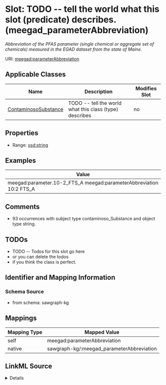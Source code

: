 

# Slot: TODO -- tell the world what this slot (predicate) describes. (meegad_parameterAbbreviation)


_Abbreviation of the PFAS parameter (single chemical or aggregate set of chemicals) measured in the EGAD dataset from the state of Maine._





URI: [meegad:parameterAbbreviation](http://sawgraph.spatialai.org/v1/me-egad#parameterAbbreviation)



<!-- no inheritance hierarchy -->





## Applicable Classes

| Name | Description | Modifies Slot |
| --- | --- | --- |
| [ContaminosoSubstance](../classes/ContaminosoSubstance.md) | TODO -- tell the world what this class (type) describes |  no  |







## Properties

* Range: [xsd:string](http://www.w3.org/2001/XMLSchema#string)






## Examples

| Value |
| --- |
| meegad:parameter.10-2_FTS_A meegad:parameterAbbreviation 10:2 FTS_A |

## Comments

* 93 occurrences with subject type contaminoso_Substance and object type string.

## TODOs

* TODO -- Todos for this slot go here
* or you can delete the todos
* if you think the class is perfect.

## Identifier and Mapping Information







### Schema Source


* from schema: sawgraph-kg




## Mappings

| Mapping Type | Mapped Value |
| ---  | ---  |
| self | meegad:parameterAbbreviation |
| native | sawgraph-kg/:meegad_parameterAbbreviation |




## LinkML Source

<details>
```yaml
name: meegad_parameterAbbreviation
description: Abbreviation of the PFAS parameter (single chemical or aggregate set
  of chemicals) measured in the EGAD dataset from the state of Maine.
title: TODO -- tell the world what this slot (predicate) describes.
todos:
- TODO -- Todos for this slot go here
- or you can delete the todos
- if you think the class is perfect.
comments:
- 93 occurrences with subject type contaminoso_Substance and object type string.
examples:
- value: meegad:parameter.10-2_FTS_A meegad:parameterAbbreviation 10:2 FTS_A
from_schema: sawgraph-kg
rank: 1000
slot_uri: meegad:parameterAbbreviation
alias: meegad_parameterAbbreviation
domain_of:
- contaminoso_Substance
range: string

```
</details>